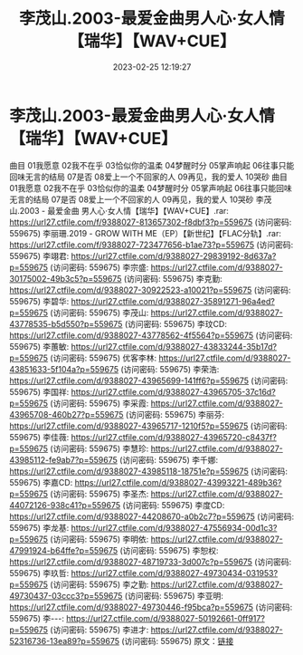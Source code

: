 ﻿---
title: 李茂山.2003-最爱金曲男人心·女人情【瑞华】【WAV+CUE】
date: 2023-02-25 12:19:27
categories: WAV车载音乐、镜像
tags: 华语中文
---
# 李茂山.2003-最爱金曲男人心·女人情【瑞华】【WAV+CUE】

曲目
01我愿意
02我不在乎
03恰似你的温柔
04梦醒时分
05掌声响起
06往事只能回味无言的结局
07是否
08爱上一个不回家的人
09再见，我的爱人
10哭砂
曲目
01我愿意
02我不在乎
03恰似你的温柔
04梦醒时分
05掌声响起
06往事只能回味无言的结局
07是否
08爱上一个不回家的人
09再见，我的爱人
10哭砂
李茂山.2003 - 最爱金曲 男人心·女人情【瑞华】【WAV+CUE】.rar: https://url27.ctfile.com/f/9388027-813657302-f8dbf3?p=559675
(访问密码: 559675)
李丽珊.2019 - GROW WITH
ME（EP）【新世纪】【FLAC分轨】.rar: https://url27.ctfile.com/f/9388027-723477656-b1ae73?p=559675
(访问密码: 559675)
李翊君: https://url27.ctfile.com/d/9388027-29839192-8d637a?p=559675
(访问密码: 559675)
李宗盛: https://url27.ctfile.com/d/9388027-30175002-49b3c5?p=559675
(访问密码: 559675)
李克勤: https://url27.ctfile.com/d/9388027-30922523-a10021?p=559675
(访问密码: 559675)
李碧华: https://url27.ctfile.com/d/9388027-35891271-96a4ed?p=559675
(访问密码: 559675)
李茂山: https://url27.ctfile.com/d/9388027-43778535-b5d550?p=559675
(访问密码: 559675)
李玟CD: https://url27.ctfile.com/d/9388027-43778562-4f5564?p=559675
(访问密码: 559675)
李蕙敏: https://url27.ctfile.com/d/9388027-43833244-35b17d?p=559675
(访问密码: 559675)
优客李林: https://url27.ctfile.com/d/9388027-43851633-5f104a?p=559675
(访问密码: 559675)
李荣浩: https://url27.ctfile.com/d/9388027-43965699-141ff6?p=559675
(访问密码: 559675)
李国祥: https://url27.ctfile.com/d/9388027-43965705-37c16d?p=559675
(访问密码: 559675)
李采霞: https://url27.ctfile.com/d/9388027-43965708-460b27?p=559675
(访问密码: 559675)
李丽芬: https://url27.ctfile.com/d/9388027-43965717-1210f5?p=559675
(访问密码: 559675)
李佳薇: https://url27.ctfile.com/d/9388027-43965720-c8437f?p=559675
(访问密码: 559675)
李慧珍: https://url27.ctfile.com/d/9388027-43985112-fe9ab7?p=559675
(访问密码: 559675)
李千娜: https://url27.ctfile.com/d/9388027-43985118-18751e?p=559675
(访问密码: 559675)
李嘉CD: https://url27.ctfile.com/d/9388027-43993221-489b36?p=559675
(访问密码: 559675)
李圣杰: https://url27.ctfile.com/d/9388027-44072126-938c41?p=559675
(访问密码: 559675)
李度CD: https://url27.ctfile.com/d/9388027-44208670-a0b2c7?p=559675
(访问密码: 559675)
李龙基: https://url27.ctfile.com/d/9388027-47556934-00d1c3?p=559675
(访问密码: 559675)
李明依: https://url27.ctfile.com/d/9388027-47991924-b64ffe?p=559675
(访问密码: 559675)
李恕权: https://url27.ctfile.com/d/9388027-48719733-3d007c?p=559675
(访问密码: 559675)
李玖哲: https://url27.ctfile.com/d/9388027-49730434-031953?p=559675
(访问密码: 559675)
李之勤: https://url27.ctfile.com/d/9388027-49730437-03ccc3?p=559675
(访问密码: 559675)
李亚明: https://url27.ctfile.com/d/9388027-49730446-f95bca?p=559675
(访问密码: 559675)
李---: https://url27.ctfile.com/d/9388027-50192661-0ff917?p=559675
(访问密码: 559675)
李进才: https://url27.ctfile.com/d/9388027-52316736-13ea89?p=559675
(访问密码: 559675)
原文：[链接](https://blog.sina.com.cn/s/blog_1647c7e76010310wn.html)